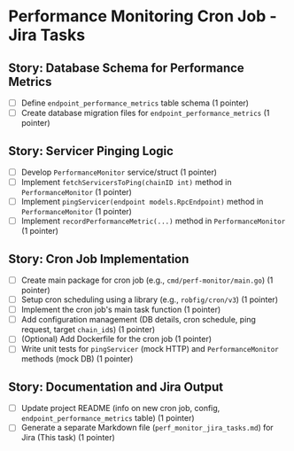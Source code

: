 # Performance Monitoring Cron Job - Jira Tasks

## Story: Database Schema for Performance Metrics
- [ ] Define `endpoint_performance_metrics` table schema (1 pointer)
- [ ] Create database migration files for `endpoint_performance_metrics` (1 pointer)

## Story: Servicer Pinging Logic
- [ ] Develop `PerformanceMonitor` service/struct (1 pointer)
- [ ] Implement `fetchServicersToPing(chainID int)` method in `PerformanceMonitor` (1 pointer)
- [ ] Implement `pingServicer(endpoint models.RpcEndpoint)` method in `PerformanceMonitor` (1 pointer)
- [ ] Implement `recordPerformanceMetric(...)` method in `PerformanceMonitor` (1 pointer)

## Story: Cron Job Implementation
- [ ] Create main package for cron job (e.g., `cmd/perf-monitor/main.go`) (1 pointer)
- [ ] Setup cron scheduling using a library (e.g., `robfig/cron/v3`) (1 pointer)
- [ ] Implement the cron job's main task function (1 pointer)
- [ ] Add configuration management (DB details, cron schedule, ping request, target `chain_id`s) (1 pointer)
- [ ] (Optional) Add Dockerfile for the cron job (1 pointer)
- [ ] Write unit tests for `pingServicer` (mock HTTP) and `PerformanceMonitor` methods (mock DB) (1 pointer)

## Story: Documentation and Jira Output
- [ ] Update project README (info on new cron job, config, `endpoint_performance_metrics` table) (1 pointer)
- [ ] Generate a separate Markdown file (`perf_monitor_jira_tasks.md`) for Jira (This task) (1 pointer)

